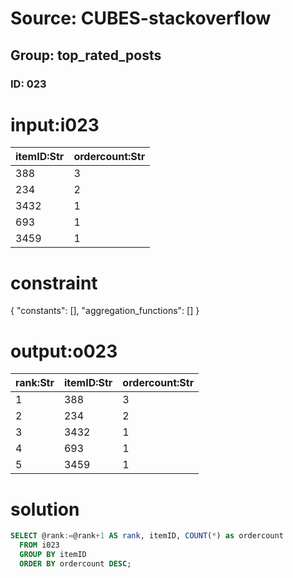 # Source: CUBES-stackoverflow
## Group: top_rated_posts
### ID: 023

# input:i023

| itemID:Str | ordercount:Str |
|---|---|
| 388 | 3 |
| 234 | 2 |
| 3432 | 1 |
| 693 | 1 |
| 3459 | 1 |

# constraint

{
  "constants": [],
  "aggregation_functions": []
}

# output:o023

| rank:Str | itemID:Str | ordercount:Str |
|---|---|---|
| 1 | 388 | 3 |
| 2 | 234 | 2 |
| 3 | 3432 | 1 |
| 4 | 693 | 1 |
| 5 | 3459 | 1 |

# solution

```sql
SELECT @rank:=@rank+1 AS rank, itemID, COUNT(*) as ordercount
  FROM i023
  GROUP BY itemID
  ORDER BY ordercount DESC;

```
